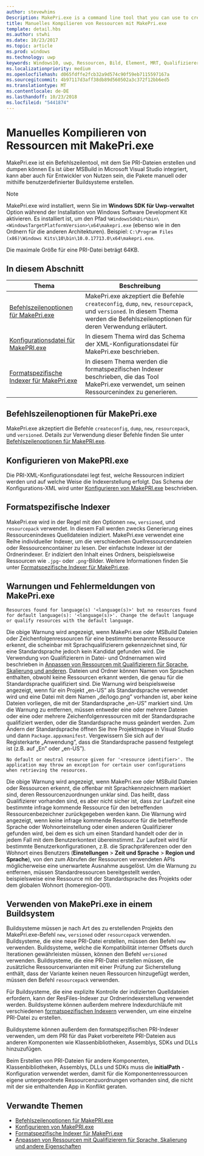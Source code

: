 ```yaml
---
author: stevewhims
Description: MakePri.exe is a command line tool that you can use to create and dump PRI files. It is integrated as part of MSBuild within Microsoft Visual Studio, but it could be useful to you for creating packages manually or with a custom build system.
title: Manuelles Kompilieren von Ressourcen mit MakePri.exe
template: detail.hbs
ms.author: stwhi
ms.date: 10/23/2017
ms.topic: article
ms.prod: windows
ms.technology: uwp
keywords: Windows10, uwp, Ressourcen, Bild, Element, MRT, Qualifizierer
ms.localizationpriority: medium
ms.openlocfilehash: d065fdffe2fcb32a9d574c90f59eb7115597167a
ms.sourcegitcommit: 4b97117d3aff38db89d560502a3c372f12bb6ed5
ms.translationtype: MT
ms.contentlocale: de-DE
ms.lasthandoff: 10/23/2018
ms.locfileid: "5441874"
---
```

# <a name="compile-resources-manually-with-makepriexe"></a>Manuelles Kompilieren von Ressourcen mit MakePri.exe

MakePri.exe ist ein Befehlszeilentool, mit dem Sie PRI-Dateien erstellen und dumpen können Es ist über MSBuild in Microsoft Visual Studio integriert, kann aber auch für Entwickler von Nutzen sein, die Pakete manuell oder mithilfe benutzerdefinierter Buildsysteme erstellen.

> [!NOTE]
> MakePri.exe wird installiert, wenn Sie im **Windows SDK für Uwp-verwaltet** Option während der Installation von Windows Software Development Kit aktivieren. Es installiert ist, um den Pfad `%WindowsSdkDir%bin\<WindowsTargetPlatformVersion>\x64\makepri.exe` (ebenso wie in den Ordnern für die anderen Architekturen). Beispiel: `C:\Program Files (x86)\Windows Kits\10\bin\10.0.17713.0\x64\makepri.exe`.

Die maximale Größe für eine PRI-Datei beträgt 64KB.

## <a name="in-this-section"></a>In diesem Abschnitt
|Thema|Beschreibung|
|-|-|
| [Befehlszeilenoptionen für MakePri.exe](makepri-exe-command-options.md) | MakePri.exe akzeptiert die Befehle `createconfig`, `dump`, `new`, `resourcepack`, und `versioned`. In diesem Thema werden die Befehlszeilenoptionen für deren Verwendung erläutert. |
| [Konfigurationsdatei für MakePRI.exe](makepri-exe-configuration.md) | In diesem Thema wird das Schema der XML-Konfigurationsdatei für MakePri.exe beschrieben. |
| [Formatspezifische Indexer für MakePri.exe](makepri-exe-format-specific-indexers.md) | In diesem Thema werden die formatspezifischen Indexer beschrieben, die das Tool MakePri.exe verwendet, um seinen Ressourcenindex zu generieren. |

## <a name="makepriexe-command-line-options"></a>Befehlszeilenoptionen für MakePri.exe

MakePri.exe akzeptiert die Befehle `createconfig`, `dump`, `new`, `resourcepack`, und `versioned`. Details zur Verwendung dieser Befehle finden Sie unter [Befehlszeilenoptionen für MakePRI.exe](makepri-exe-command-options.md).

## <a name="makepriexe-configuration"></a>Konfigurieren von MakePRI.exe

Die PRI-XML-Konfigurationsdatei legt fest, welche Ressourcen indiziert werden und auf welche Weise die Indexerstellung erfolgt. Das Schema der Konfigurations-XML wird unter [Konfigurieren von MakePRI.exe](makepri-exe-configuration.md) beschrieben.

## <a name="format-specific-indexers"></a>Formatspezifische Indexer

MakePri.exe wird in der Regel mit den Optionen `new`, `versioned`, und `resourcepack` verwendet. In diesem Fall werden zwecks Generierung eines Ressourcenindexes Quelldateien indiziert. MakePri.exe verwendet eine Reihe individueller Indexer, um die verschiedenen Quellressourcendateien oder Ressourcencontainer zu lesen. Der einfachste Indexer ist der Ordnerindexer. Er indiziert den Inhalt eines Ordners, beispielsweise Ressourcen wie `.jpg`- oder `.png`-Bilder. Weitere Informationen finden Sie unter [Formatspezifische Indexer für MakePri.exe](makepri-exe-format-specific-indexers.md).

## <a name="makepriexe-warnings-and-error-messages"></a>Warnungen und Fehlermeldungen von MakePri.exe

```
Resources found for language(s) '<language(s)>' but no resources found for default language(s): '<language(s)>'. Change the default language or qualify resources with the default language.
```

Die obige Warnung wird angezeigt, wenn MakePri.exe oder MSBuild Dateien oder Zeichenfolgenressourcen für eine bestimmte benannte Ressource erkennt, die scheinbar mit Sprachqualifizierern gekennzeichnet sind, für eine Standardsprache jedoch kein Kandidat gefunden wird. Die Verwendung von Qualifizierern in Datei- und Ordnernamen wird beschrieben in [Anpassen von Ressourcen mit Qualifizierern für Sprache, Skalierung und anderen](tailor-resources-lang-scale-contrast.md). Dateien und Ordner können Namen von Sprachen enthalten, obwohl keine Ressourcen erkannt werden, die genau für die Standardsprache qualifiziert sind. Die Warnung wird beispielsweise angezeigt, wenn für ein Projekt „en-US” als Standardsprache verwendet wird und eine Datei mit dem Namen „de/logo.png” vorhanden ist, aber keine Dateien vorliegen, die mit der Standardsprache „en-US” markiert sind. Um die Warnung zu entfernen, müssen entweder eine oder mehrere Dateien oder eine oder mehrere Zeichenfolgenressourcen mit der Standardsprache qualifiziert werden, oder die Standardsprache muss geändert werden. Zum Ändern der Standardsprache öffnen Sie Ihre Projektmappe in Visual Studio und dann `Package.appxmanifest`. Vergewissern Sie sich auf der Registerkarte „Anwendung”, dass die Standardsprache passend festgelegt ist (z.B. auf „En” oder „en-US”).

```
No default or neutral resource given for '<resource identifier>'. The application may throw an exception for certain user configurations when retrieving the resources.
```

Die obige Warnung wird angezeigt, wenn MakePri.exe oder MSBuild Dateien oder Ressourcen erkennt, die offenbar mit Sprachkennzeichnern markiert sind, deren Ressourcenzuordnungen unklar sind. Das heißt, dass Qualifizierer vorhanden sind, es aber nicht sicher ist, dass zur Laufzeit eine bestimmte infrage kommende Ressource für den betreffenden Ressourcenbezeichner zurückgegeben werden kann. Die Warnung wird angezeigt, wenn keine infrage kommende Ressource für die betreffende Sprache oder Wohnorteinstellung oder einen anderen Qualifizierer gefunden wird, bei dem es sich um einen Standard handelt oder der in jedem Fall mit dem Benutzerkontext übereinstimmt. Zur Laufzeit wird für bestimmte Benutzerkonfigurationen, z.B. die Sprachpräferenzen oder den Wohnort eines Benutzers (**Einstellungen** > **Zeit und Sprache** > **Region und Sprache**), von den zum Abrufen der Ressourcen verwendeten APIs möglicherweise eine unerwartete Ausnahme ausgelöst. Um die Warnung zu entfernen, müssen Standardressourcen bereitgestellt werden, beispielsweise eine Ressource mit der Standardsprache des Projekts oder dem globalen Wohnort (homeregion-001).

## <a name="using-makepriexe-in-a-build-system"></a>Verwenden von MakePri.exe in einem Buildsystem

Buildsysteme müssen je nach Art des zu erstellenden Projekts den MakePri.exe-Befehl `new`, `versioned` oder `resourcepack` verwenden. Buildsysteme, die eine neue PRI-Datei erstellen, müssen den Befehl `new` verwenden. Buildsysteme, welche die Kompatibilität interner Offsets durch Iterationen gewährleisten müssen, können den Befehl `versioned` verwenden. Buildsysteme, die eine PRI-Datei erstellen müssen, die zusätzliche Ressourcenvarianten mit einer Prüfung zur Sicherstellung enthält, dass der Variante keinen neuen Ressourcen hinzugefügt werden, müssen den Befehl `resourcepack` verwenden.

Für Buildsysteme, die eine explizite Kontrolle der indizierten Quelldateien erfordern, kann der ResFiles-Indexer zur Ordnerindexerstellung verwendet werden. Buildsysteme können außerdem mehrere Indexdurchläufe mit verschiedenen [formatspezifischen Indexern](makepri-exe-format-specific-indexers.md) verwenden, um eine einzelne PRI-Datei zu erstellen.

Buildsysteme können außerdem den formatspezifischen PRI-Indexer verwenden, um dem PRI für das Paket vorbereitete PRI-Dateien aus anderen Komponenten wie Klassenbibliotheken, Assemblys, SDKs und DLLs hinzuzufügen.

Beim Erstellen von PRI-Dateien für andere Komponenten, Klassenbibliotheken, Assemblys, DLLs und SDKs muss die **initialPath** -Konfiguration verwendet werden, damit für die Komponentenressourcen eigene untergeordnete Ressourcenzuordnungen vorhanden sind, die nicht mit der sie enthaltenden App in Konflikt geraten.

## <a name="related-topics"></a>Verwandte Themen
* [Befehlszeilenoptionen für MakePRI.exe](makepri-exe-command-options.md)
* [Konfigurieren von MakePRI.exe](makepri-exe-configuration.md)
* [Formatspezifische Indexer für MakePri.exe](makepri-exe-format-specific-indexers.md)
* [Anpassen von Ressourcen mit Qualifizierern für Sprache, Skalierung und andere Eigenschaften](tailor-resources-lang-scale-contrast.md)
